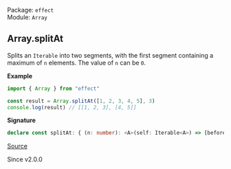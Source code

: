 Package: `effect`<br />
Module: `Array`<br />

## Array.splitAt

Splits an `Iterable` into two segments, with the first segment containing a maximum of `n` elements.
The value of `n` can be `0`.

**Example**

```ts
import { Array } from "effect"

const result = Array.splitAt([1, 2, 3, 4, 5], 3)
console.log(result) // [[1, 2, 3], [4, 5]]
```

**Signature**

```ts
declare const splitAt: { (n: number): <A>(self: Iterable<A>) => [beforeIndex: Array<A>, fromIndex: Array<A>]; <A>(self: Iterable<A>, n: number): [beforeIndex: Array<A>, fromIndex: Array<A>]; }
```

[Source](https://github.com/Effect-TS/effect/tree/main/packages/effect/src/Array.ts#L1882)

Since v2.0.0